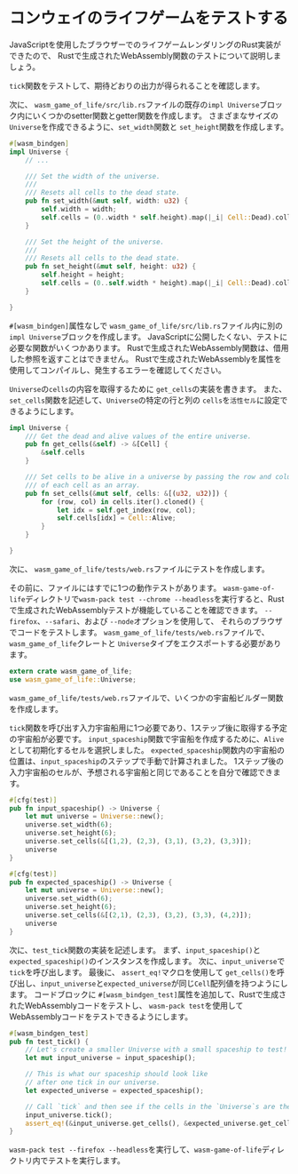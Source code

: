 # コンウェイのライフゲームをテストする

JavaScriptを使用したブラウザーでのライフゲームレンダリングのRust実装ができたので、
Rustで生成されたWebAssembly関数のテストについて説明しましょう。

`tick`関数をテストして、期待どおりの出力が得られることを確認します。

次に、 `wasm_game_of_life/src/lib.rs`ファイルの既存の`impl Universe`ブロック内にいくつかのsetter関数とgetter関数を作成します。
さまざまなサイズの `Universe`を作成できるように、`set_width`関数と `set_height`関数を作成します。

```rust
#[wasm_bindgen]
impl Universe { 
    // ...

    /// Set the width of the universe.
    ///
    /// Resets all cells to the dead state.
    pub fn set_width(&mut self, width: u32) {
        self.width = width;
        self.cells = (0..width * self.height).map(|_i| Cell::Dead).collect();
    }

    /// Set the height of the universe.
    ///
    /// Resets all cells to the dead state.
    pub fn set_height(&mut self, height: u32) {
        self.height = height;
        self.cells = (0..self.width * height).map(|_i| Cell::Dead).collect();
    }

}
```

`#[wasm_bindgen]`属性なしで `wasm_game_of_life/src/lib.rs`ファイル内に別の`impl Universe`ブロックを作成します。
JavaScriptに公開したくない、テストに必要な関数がいくつかあります。
Rustで生成されたWebAssembly関数は、借用した参照を返すことはできません。
Rustで生成されたWebAssemblyを属性を使用してコンパイルし、発生するエラーを確認してください。

`Universe`の`cells`の内容を取得するために `get_cells`の実装を書きます。
また、 `set_cells`関数を記述して、`Universe`の特定の行と列の `cells`を`活性セル`に設定できるようにします。

```rust
impl Universe {
    /// Get the dead and alive values of the entire universe.
    pub fn get_cells(&self) -> &[Cell] {
        &self.cells
    }

    /// Set cells to be alive in a universe by passing the row and column
    /// of each cell as an array.
    pub fn set_cells(&mut self, cells: &[(u32, u32)]) {
        for (row, col) in cells.iter().cloned() {
            let idx = self.get_index(row, col);
            self.cells[idx] = Cell::Alive;
        }
    }

}
```

次に、 `wasm_game_of_life/tests/web.rs`ファイルにテストを作成します。

その前に、ファイルにはすでに1つの動作テストがあります。
`wasm-game-of-life`ディレクトリで`wasm-pack test --chrome --headless`を実行すると、Rustで生成されたWebAssemblyテストが機能していることを確認できます。
`--firefox`、`--safari`、および `--node`オプションを使用して、
それらのブラウザでコードをテストします。
`wasm_game_of_life/tests/web.rs`ファイルで、`wasm_game_of_life`クレートと `Universe`タイプをエクスポートする必要があります。

```rust
extern crate wasm_game_of_life;
use wasm_game_of_life::Universe;
```

`wasm_game_of_life/tests/web.rs`ファイルで、いくつかの宇宙船ビルダー関数を作成します。

`tick`関数を呼び出す入力宇宙船用に1つ必要であり、1ステップ後に取得する予定の宇宙船が必要です。
`input_spaceship`関数で宇宙船を作成するために、`Alive`として初期化するセルを選択しました。
`expected_spaceship`関数内の宇宙船の位置は、`input_spaceship`のステップで手動で計算されました。
1ステップ後の入力宇宙船のセルが、予想される宇宙船と同じであることを自分で確認できます。

```rust
#[cfg(test)]
pub fn input_spaceship() -> Universe {
    let mut universe = Universe::new();
    universe.set_width(6);
    universe.set_height(6);
    universe.set_cells(&[(1,2), (2,3), (3,1), (3,2), (3,3)]);
    universe
}

#[cfg(test)]
pub fn expected_spaceship() -> Universe {
    let mut universe = Universe::new();
    universe.set_width(6);
    universe.set_height(6);
    universe.set_cells(&[(2,1), (2,3), (3,2), (3,3), (4,2)]);
    universe
}
```

次に、`test_tick`関数の実装を記述します。
まず、`input_spaceship()`と`expected_spaceship()`のインスタンスを作成します。
次に、`input_universe`で`tick`を呼び出します。
最後に、 `assert_eq!`マクロを使用して `get_cells()`を呼び出し、`input_universe`と`expected_universe`が同じ`Cell`配列値を持つようにします。
コードブロックに `#[wasm_bindgen_test]`属性を追加して、Rustで生成されたWebAssemblyコードをテストし、 `wasm-pack test`を使用してWebAssemblyコードをテストできるようにします。

```rust
#[wasm_bindgen_test]
pub fn test_tick() {
    // Let's create a smaller Universe with a small spaceship to test!
    let mut input_universe = input_spaceship();

    // This is what our spaceship should look like
    // after one tick in our universe.
    let expected_universe = expected_spaceship();

    // Call `tick` and then see if the cells in the `Universe`s are the same.
    input_universe.tick();
    assert_eq!(&input_universe.get_cells(), &expected_universe.get_cells());
}
```

`wasm-pack test --firefox --headless`を実行して、`wasm-game-of-life`ディレクトリ内でテストを実行します。
